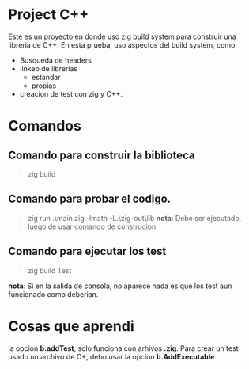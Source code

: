 
# Project C++

Este es un proyecto en donde uso zig build system para construir una libreria de C++. 
En esta prueba, uso aspectos del build system, como:

- Busqueda de headers
- linkeo de librerias
    - estandar
    - propias
- creacion de test con zig y C++.

# Comandos

## Comando para construir la biblioteca
> zig build

## Comando para probar el codigo.
> zig run .\main.zig -lmath -L.\zig-out\lib
__nota__: Debe ser ejecutado, luego de usar comando de construcion.

## Comando para ejecutar los test
> zig build Test

__nota__: Si en la salida de consola, no aparece nada es que los test aun funcionado como deberian.

# Cosas que aprendi

la opcion __b.addTest__, solo funciona con arhivos __.zig__. Para crear un test usado un archivo de C+, debo usar
la opcion __b.AddExecutable__.

